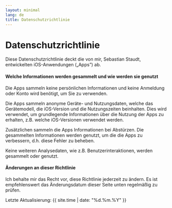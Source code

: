 ```yaml
---
layout: minimal
lang: de
title: Datenschutzrichtlinie
---
```


# Datenschutzrichtlinie

Diese Datenschutzrichtlinie deckt die von mir, Sebastian Staudt, entwickelten iOS-Anwendungen („Apps”) ab.

#### Welche Informationen werden gesammelt und wie werden sie genutzt

Die Apps sammeln keine persönlichen Informationen und keine Anmeldung oder Konto
wird benötigt, um Sie zu verwenden.

Die Apps sammeln anonyme Geräte- und Nutzungsdaten, welche das Gerätemodell,
die iOS-Version und die Nutzungszeiten beinhalten. Dies wird verwendet, um
grundlegende Informationen über die Nutzung der Apps zu erhalten, z.B. welche
iOS-Versionen verwendet werden.

Zusätzlichen sammeln die Apps Informationen bei Abstürzen. Die gesammelten
Informationen werden genutzt, um die die Apps zu verbessern, d.h. diese Fehler
zu beheben.

Keine weiteren Analysedaten, wie z.B. Benutzerinteraktionen, werden gesammelt
oder genutzt.

#### Änderungen an dieser Richtlinie

Ich behalte mir das Recht vor, diese Richtlinie jederzeit zu ändern. Es ist empfehlenswert das Änderungsdatum dieser Seite unten regelmäßig zu prüfen.

<div class="card mt-5">
  <div class="card-body">
    Letzte Aktualisierung: {{ site.time | date: "%d.%m.%Y" }}
  </div>
</div>
